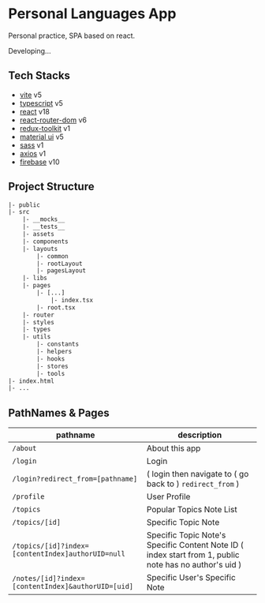 # Personal Languages App

Personal practice, SPA based on react.

Developing...

## Tech Stacks

- [vite]() v5
- [typescript]() v5
- [react]() v18
- [react-router-dom]() v6
- [redux-toolkit]() v1
- [material ui]() v5
- [sass]() v1
- [axios]() v1
- [firebase]() v10

## Project Structure

```txt
|- public
|- src
    |- __mocks__
    |- __tests__
    |- assets
    |- components
    |- layouts
        |- common
        |- rootLayout
        |- pagesLayout
    |- libs
    |- pages
        |- [...]
            |- index.tsx
        |- root.tsx
    |- router
    |- styles
    |- types
    |- utils
        |- constants
        |- helpers
        |- hooks
        |- stores
        |- tools
|- index.html
|- ...
```

## PathNames & Pages

| pathname                                           | description                                                                                            |
| -------------------------------------------------- | ------------------------------------------------------------------------------------------------------ |
| `/about`                                           | About this app                                                                                         |
| `/login`                                           | Login                                                                                                  |
| `/login?redirect_from=[pathname]`                  | ( login then navigate to ( go back to ) `redirect_from` )                                              |
| `/profile`                                         | User Profile                                                                                           |
| `/topics`                                          | Popular Topics Note List                                                                               |
| `/topics/[id]`                                     | Specific Topic Note                                                                                    |
| `/topics/[id]?index=[contentIndex]authorUID=null`  | Specific Topic Note's Specific Content Note ID ( index start from 1, public note has no author's uid ) |
| `/notes/[id]?index=[contentIndex]&authorUID=[uid]` | Specific User's Specific Note                                                                          |
